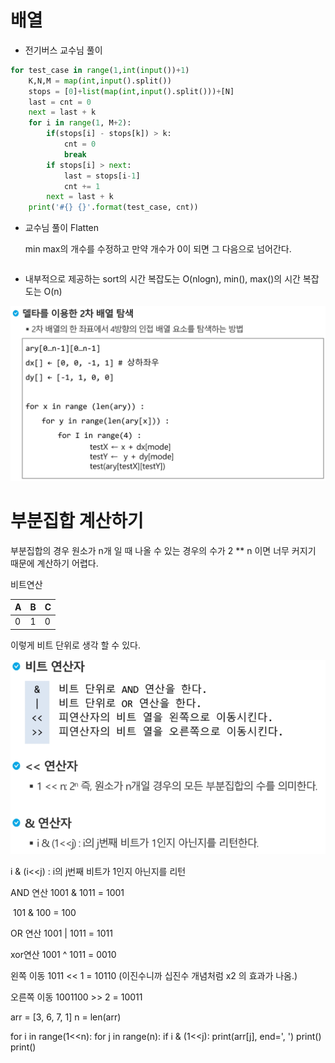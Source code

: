 # 배열

- 전기버스 교수님 풀이

```python
for test_case in range(1,int(input())+1)
    K,N,M = map(int,input().split())
    stops = [0]+list(map(int,input().split()))+[N]
    last = cnt = 0
    next = last + k
    for i in range(1, M+2):
        if(stops[i] - stops[k]) > k:
            cnt = 0
            break
        if stops[i] > next:
            last = stops[i-1]
            cnt += 1
        next = last + k
    print('#{} {}'.format(test_case, cnt))
```

- 교수님 풀이 Flatten

  min max의 개수를 수정하고 만약 개수가 0이 되면 그 다음으로 넘어간다.

```python

```



- 내부적으로 제공하는 sort의 시간 복잡도는 O(nlogn), min(), max()의 시간 복잡도는 O(n)



![image-20200203132606576](image-20200203132606576.png)



# 부분집합 계산하기

부분집합의 경우 원소가 n개 일 때 나올 수 있는 경우의 수가 2 ** n 이면 너무 커지기 때문에 계산하기 어렵다.

비트연산

| A    | B    | C    |
| ---- | ---- | ---- |
| 0    | 1    | 0    |

이렇게 비트 단위로 생각 할 수 있다.

![image-20200203142527300](image-20200203142527300.png)

i & (i<<j) : i의 j번째 비트가 1인지 아닌지를 리턴



AND 연산   1001 & 1011 = 1001 

​                    101 & 100 = 100

OR 연산 1001 | 1011 = 1011

xor연산 1001 ^ 1011 = 0010

왼쪽 이동  1011 << 1 = 10110 (이진수니까 십진수 개념처럼 x2 의 효과가 나옴.)

오른쪽 이동  1001100 >> 2 = 10011



arr = [3, 6, 7, 1]
n = len(arr)

for i in range(1<<n):
    for j in range(n):
        if i & (1<<j):
            print(arr[j], end=', ')
    print()
print()  